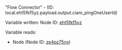 "Flow Connector" - (ID: local.eht5fkf5yz.payload.output.ciam_pingOneUserId)

Variable written:
Node ID: [eht5fkf5yz](../nodes/eht5fkf5yz.md)

Variable reads:
* Node (Node ID: [ze4pz75nx](../nodes/ze4pz75nx.md))
